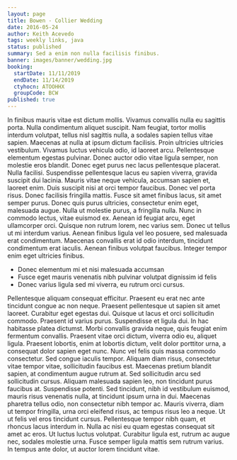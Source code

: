 ```yaml
---
layout: page
title: Bowen - Collier Wedding
date: 2016-05-24
author: Keith Acevedo
tags: weekly links, java
status: published
summary: Sed a enim non nulla facilisis finibus.
banner: images/banner/wedding.jpg
booking:
  startDate: 11/11/2019
  endDate: 11/14/2019
  ctyhocn: ATOOHHX
  groupCode: BCW
published: true
---
```

In finibus mauris vitae est dictum mollis. Vivamus convallis nulla eu sagittis porta. Nulla condimentum aliquet suscipit. Nam feugiat, tortor mollis interdum volutpat, tellus nisl sagittis nulla, a sodales sapien tellus vitae sapien. Maecenas at nulla at ipsum dictum facilisis. Proin ultricies ultricies vestibulum. Vivamus luctus vehicula odio, id laoreet arcu. Pellentesque elementum egestas pulvinar. Donec auctor odio vitae ligula semper, non molestie eros blandit. Donec eget purus nec lacus pellentesque placerat. Nulla facilisi. Suspendisse pellentesque lacus eu sapien viverra, gravida suscipit dui lacinia. Mauris vitae neque vehicula, accumsan sapien et, laoreet enim. Duis suscipit nisi at orci tempor faucibus. Donec vel porta risus. Donec facilisis fringilla mattis.
Fusce sit amet finibus lacus, sit amet semper purus. Donec quis purus ultricies, consectetur enim eget, malesuada augue. Nulla ut molestie purus, a fringilla nulla. Nunc in commodo lectus, vitae euismod ex. Aenean id feugiat arcu, eget ullamcorper orci. Quisque non rutrum lorem, nec varius sem. Donec ut tellus ut mi interdum varius. Aenean finibus ligula vel leo posuere, sed malesuada erat condimentum. Maecenas convallis erat id odio interdum, tincidunt condimentum erat iaculis. Aenean finibus volutpat faucibus. Integer tempor enim eget ultricies finibus.

* Donec elementum mi et nisi malesuada accumsan
* Fusce eget mauris venenatis nibh pulvinar volutpat dignissim id felis
* Donec varius ligula sed mi viverra, eu rutrum orci cursus.

Pellentesque aliquam consequat efficitur. Praesent eu erat nec ante tincidunt congue ac non neque. Praesent pellentesque ut sapien sit amet laoreet. Curabitur eget egestas dui. Quisque ut lacus et orci sollicitudin commodo. Praesent id varius purus. Suspendisse et ligula dui. In hac habitasse platea dictumst. Morbi convallis gravida neque, quis feugiat enim fermentum convallis. Praesent vitae orci dictum, viverra odio eu, aliquet ligula. Praesent lobortis, enim at lobortis dictum, velit dolor porttitor urna, a consequat dolor sapien eget nunc. Nunc vel felis quis massa commodo consectetur. Sed congue iaculis tempor. Aliquam diam risus, consectetur vitae tempor vitae, sollicitudin faucibus est.
Maecenas pretium blandit sapien, at condimentum augue rutrum at. Sed sollicitudin arcu sed sollicitudin cursus. Aliquam malesuada sapien leo, non tincidunt purus faucibus at. Suspendisse potenti. Sed tincidunt, nibh id vestibulum euismod, mauris risus venenatis nulla, at tincidunt ipsum urna in dui. Maecenas pharetra tellus odio, non consectetur nibh tempor ac. Mauris viverra, diam ut tempor fringilla, urna orci eleifend risus, ac tempus risus leo a neque. Ut ut felis vel eros tincidunt cursus. Pellentesque tempor nibh quam, et rhoncus lacus interdum in. Nulla ac nisi eu quam egestas consequat sit amet ac eros. Ut luctus luctus volutpat. Curabitur ligula est, rutrum ac augue nec, sodales molestie urna. Fusce semper ligula mattis sem rutrum varius. In tempus ante dolor, ut auctor lorem tincidunt vitae.
